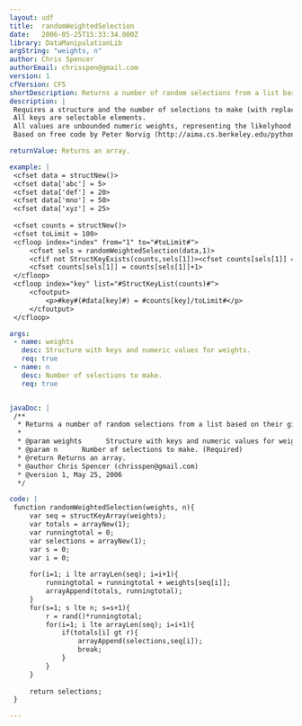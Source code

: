 ```yaml
---
layout: udf
title:  randomWeightedSelection
date:   2006-05-25T15:33:34.000Z
library: DataManipulationLib
argString: "weights, n"
author: Chris Spencer
authorEmail: chrisspen@gmail.com
version: 1
cfVersion: CF5
shortDescription: Returns a number of random selections from a list based on their given weights.
description: |
 Requires a structure and the number of selections to make (with replacement).
 All keys are selectable elements.
 All values are unbounded numeric weights, representing the likelyhood of selection for their respective keys.
 Based on free code by Peter Norvig (http://aima.cs.berkeley.edu/python/search.html).

returnValue: Returns an array.

example: |
 <cfset data = structNew()>
 <cfset data['abc'] = 5>
 <cfset data['def'] = 20>
 <cfset data['mno'] = 50>
 <cfset data['xyz'] = 25>
 
 <cfset counts = structNew()>
 <cfset toLimit = 100>
 <cfloop index="index" from="1" to="#toLimit#">
     <cfset sels = randomWeightedSelection(data,1)>
     <cfif not StructKeyExists(counts,sels[1])><cfset counts[sels[1]] = 0></cfif>
     <cfset counts[sels[1]] = counts[sels[1]]+1>
 </cfloop>
 <cfloop index="key" list="#StructKeyList(counts)#">
     <cfoutput>
         <p>#key#(#data[key]#) = #counts[key]/toLimit#</p>
     </cfoutput>
 </cfloop>

args:
 - name: weights
   desc: Structure with keys and numeric values for weights.
   req: true
 - name: n
   desc: Number of selections to make.
   req: true


javaDoc: |
 /**
  * Returns a number of random selections from a list based on their given weights.
  * 
  * @param weights      Structure with keys and numeric values for weights. (Required)
  * @param n      Number of selections to make. (Required)
  * @return Returns an array. 
  * @author Chris Spencer (chrisspen@gmail.com) 
  * @version 1, May 25, 2006 
  */

code: |
 function randomWeightedSelection(weights, n){
     var seq = structKeyArray(weights);
     var totals = arrayNew(1);
     var runningtotal = 0;
     var selections = arrayNew(1);
     var s = 0;
     var i = 0;
     
     for(i=1; i lte arrayLen(seq); i=i+1){
         runningtotal = runningtotal + weights[seq[i]];
         arrayAppend(totals, runningtotal);
     }
     for(s=1; s lte n; s=s+1){
         r = rand()*runningtotal;
         for(i=1; i lte arrayLen(seq); i=i+1){
             if(totals[i] gt r){
                 arrayAppend(selections,seq[i]);
                 break;
             }
         }
     }
     
     return selections;
 }

---
```


